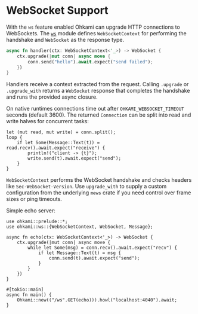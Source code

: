 # WebSocket Support

With the `ws` feature enabled Ohkami can upgrade HTTP connections to WebSockets.
The [`ws`](../ohkami-0.24/ohkami/src/ws) module defines `WebSocketContext` for
performing the handshake and `WebSocket` as the response type.

```rust
async fn handler(ctx: WebSocketContext<'_>) -> WebSocket {
    ctx.upgrade(|mut conn| async move {
        conn.send("hello").await.expect("send failed");
    })
}
```

Handlers receive a context extracted from the request. Calling `.upgrade` or
`.upgrade_with` returns a `WebSocket` response that completes the handshake and
runs the provided async closure.

On native runtimes connections time out after `OHKAMI_WEBSOCKET_TIMEOUT` seconds
(default 3600).  The returned `Connection` can be split into read and write
halves for concurrent tasks:

```rust,no_run
let (mut read, mut write) = conn.split();
loop {
    if let Some(Message::Text(t)) = read.recv().await.expect("receive") {
        println!("client -> {t}");
        write.send(t).await.expect("send");
    }
}
```

`WebSocketContext` performs the WebSocket handshake and checks headers like
`Sec-WebSocket-Version`. Use `upgrade_with` to supply a custom configuration from
the underlying `mews` crate if you need control over frame sizes or ping
timeouts.




Simple echo server:

```rust,no_run
use ohkami::prelude::*;
use ohkami::ws::{WebSocketContext, WebSocket, Message};

async fn echo(ctx: WebSocketContext<'_>) -> WebSocket {
    ctx.upgrade(|mut conn| async move {
        while let Some(msg) = conn.recv().await.expect("recv") {
            if let Message::Text(t) = msg {
                conn.send(t).await.expect("send");
            }
        }
    })
}

#[tokio::main]
async fn main() {
    Ohkami::new(("/ws".GET(echo))).howl("localhost:4040").await;
}
```
